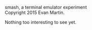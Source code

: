 smash, a terminal emulator experiment  
Copyright 2015 Evan Martin.

Nothing too interesting to see yet.
